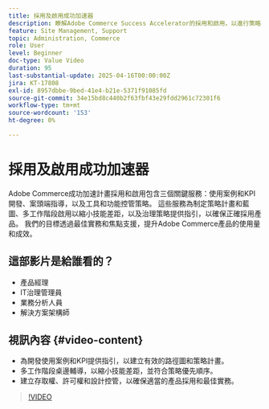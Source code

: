 ```yaml
---
title: 採用及啟用成功加速器
description: 瞭解Adobe Commerce Success Accelerator的採用和啟用，以進行策略開發、技能提升和治理。
feature: Site Management, Support
topic: Administration, Commerce
role: User
level: Beginner
doc-type: Value Video
duration: 95
last-substantial-update: 2025-04-16T00:00:00Z
jira: KT-17808
exl-id: 8957dbbe-9bed-41e4-b21e-5371f91085fd
source-git-commit: 34e15bd8c440b2f63fbf43e29fdd2961c72301f6
workflow-type: tm+mt
source-wordcount: '153'
ht-degree: 0%

---
```


# 採用及啟用成功加速器

Adobe Commerce成功加速計畫採用和啟用包含三個關鍵服務：使用案例和KPI開發、案頭端指導，以及工具和功能控管策略。 這些服務為制定策略計畫和藍圖、多工作階段啟用以縮小技能差距，以及治理策略提供指引，以確保正確採用產品。 我們的目標透過最佳實務和焦點支援，提升Adobe Commerce產品的使用量和成效。

## 這部影片是給誰看的？

* 產品經理
* IT治理管理員
* 業務分析人員
* 解決方案架構師

## 視訊內容 {#video-content}

* 為開發使用案例和KPI提供指引，以建立有效的路徑圖和策略計畫。
* 多工作階段桌邊輔導，以縮小技能差距，並符合策略優先順序。
* 建立存取權、許可權和設計控管，以確保適當的產品採用和最佳實務。

>[!VIDEO](https://video.tv.adobe.com/v/3457657/?learn=on&enablevpops)
